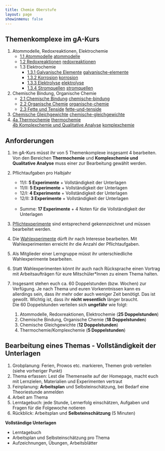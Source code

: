```yaml
---
title: Chemie Oberstufe
layout: page
showinmenu: false
---
```


## Themenkomplexe im gA-Kurs

1. Atommodelle, Redoxreaktionen, Elektrochemie
	- [1.1 Atommodelle](themen/atommodelle) <a class="tag" href="/tags/atommodelle">atommodelle</a>
	- [1.2 Redoxreaktionen](themen/redoxreaktionen) <a class="tag" href="/tags/redoxreaktionen">redoxreaktionen</a>
	- 1.3 Elektrochemie 
		- [1.3.1 Galvanische Elemente](themen/galvanische_elemente) <a class="tag" href="/tags/galvanische-elemente">galvanische-elemente</a>
		- [1.3.2 Korrosion](themen/korrosion) <a class="tag" href="/tags/korrosion">korrosion</a>
		- [1.3.3 Elektrolyse](themen/elektrolyse) <a class="tag" href="/tags/elektrolyse">elektrolyse</a>
		- [1.3.4 Stromquellen](themen/stromquellen) <a class="tag" href="/tags/stromquellen">stromquellen</a>
2. Chemische Bindung, Organische Chemie
	- [2.1 Chemische Bindung](themen/chemische_bindung) <a class="tag" href="/tags/chemische-bindung">chemische-bindung</a>
	- [2.2 Organische Chemie](themen/organische_chemie) <a class="tag" href="/tags/organische-chemie">organische-chemie</a>
	- [2.3 Fette und Tenside](themen/fette-und-tenside) <a class="tag" href="/tags/fette-und-tenside">fette-und-tenside</a>
3. [Chemische Gleichgewichte](themen/chemische_gleichgewichte) <a class="tag" href="/tags/chemische-gleichgewichte">chemische-gleichgewichte</a>
4. [4a Thermochemie](themen/thermochemie) <a class="tag" href="/tags/thermochemie">thermochemie</a>  
   [4b Komplexchemie und Qualitative Analyse](themen/komplexchemie-und-qualitative_analyse) <a class="tag" href="/tags/komplexchemie">komplexchemie</a>

## Anforderungen

1. Im gA-Kurs müsst ihr von 5 Themenkomplexe insgesamt 4 bearbeiten. Von den Bereichen **Thermochemie** und **Komplexchemie und Qualitative Analyse** 
muss einer zur Bearbeitung gewählt werden.<br />

2. Pflichtaufgaben pro Halbjahr
	- 11/I: **5 Experimente** + Vollständigkeit der Unterlagen
	- 11/II: **5 Experimente** + Vollständigkeit der Unterlagen
	- 12/I: **4 Experimente** + Vollständigkeit der Unterlagen
	- 12/II: **3 Experimente** + Vollständigkeit der Unterlagen<br /><br />  
	- Summe: **17 Experimente** + 4 Noten für die Vollständigkeit der Unterlagen<br />

3. <a class="tag" href="/tags/pflichtexperiment">Pflichtexperimente</a> sind entsprechend gekennzeichnet und müssen bearbeitet werden.<br />

4. Die <a class="tag" href="/tags/wahlexperiment">Wahlexperimente</a> dürft ihr nach Interesse bearbeiten. Mit Wahlexperimenten erreicht ihr die Anzahl der Pflichtaufgaben.<br />

5. Als Mitglieder einer Lerngruppe müsst ihr unterschiedliche Wahlexperimente bearbeiten.<br />

6. Statt Wahlexperimenten könnt ihr auch nach Rücksprache einen Vortrag mit Arbeitsaufträgen für eure Mitschüler*Innen zu einem Thema halten.<br />

7. Insgesamt stehen euch ca. 60 Doppelstunden (bzw. Wochen) zur Verfügung. Je nach Thema und euren Vorkenntnissen kann es 
allerdings sein, dass ihr mehr oder auch weniger Zeit benötigt. Das ist gewollt. Wichtig ist, dass ihr **nicht wesentlich** länger braucht.<br />
	Die 60 Doppelstunden verteilen sich **ungefähr** wie folgt:

	1. Atommodelle, Redoxreaktionen, Elektrochemie (**25 Doppelstunden**)
	2. Chemische Bindung, Organische Chemie (**18 Doppelstunden**)
	3. Chemische Gleichgewichte (**12 Doppelstunden**)
	4. Thermochemie/Komplexchemie (**5 Doppelstunden**)

## Bearbeitung eines Themas - Vollständigkeit der Unterlagen

1. Grobplanung: Ferien, Prowos etc. markieren, Themen grob verteilen (siehe vorheriger Punkt)
2. Thema erfassen: Lest die Themenseite auf der Homepage, macht euch mit Lernzielen, Materialien und Experimenten vertraut
3. Feinplanung: __Arbeitsplan__ und Selbsteinschätzung, bei Bedarf eine Theoriestunde anmelden
4. Arbeit am Thema
5. Lerntagebuch: jede Stunde, Lernerfolg einschätzen, Aufgaben und Fragen für die Folgewoche notieren
6. Rückblick: Arbeitsplan und __Selbsteinschätzung__ (5 Minuten)

**Vollständige Unterlagen**
- Lerntagebuch
- Arbeitsplan und Selbsteinschätzung pro Thema
- Aufzeichnungen, Übungen, Arbeitsblätter








